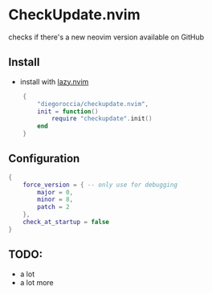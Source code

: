 # CheckUpdate.nvim

checks if there's a new neovim version available on GitHub
## Install

* install with [lazy.nvim](https://github.com/folke/lazy.nvim)

```lua
    {
        "diegoroccia/checkupdate.nvim",
        init = function()
            require "checkupdate".init()
        end
    }
```

## Configuration

```lua
{
    force_version = { -- only use for debugging
        major = 0,
        minor = 8,
        patch = 2
    },
    check_at_startup = false
}
```

## TODO:
* a lot
* a lot more
